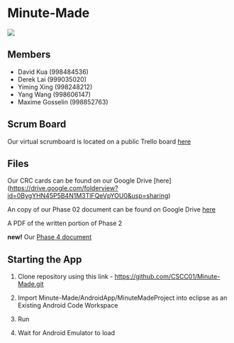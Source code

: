 # Minute-Made

<img src="https://circleci.com/gh/dkua/Minute-Made.png?circle-token=:circle-token">

## Members
* David Kua (998484536)
* Derek Lai (999035020)
* Yiming Xing (998248212)
* Yang Wang (998606147)
* Maxime Gosselin (998852763)

## Scrum Board
Our virtual scrumboard is located on a public Trello board [here](https://trello.com/b/zKcBrSNT/minute-made)

## Files
Our CRC cards can be found on our Google Drive [here] (https://drive.google.com/folderview?id=0BygYHN45P5B4N1M3TlFQeVpYOU0&usp=sharing)

An copy of our Phase 02 document can be found on Google Drive [here](https://docs.google.com/document/d/1Onl3or2vS8kziFg0Z5Spa9VsSvPIY7IM-Z5QrSEDq-w/edit?usp=sharing)

A PDF of the written portion of Phase 2

**new!** Our [Phase 4 document](./Phase4doc.md)

## Starting the App

1. Clone repository using this link - https://github.com/CSCC01/Minute-Made.git

2. Import Minute-Made/AndroidApp/MinuteMadeProject into eclipse as an Existing Android Code Workspace

3. Run

4. Wait for Android Emulator to load
